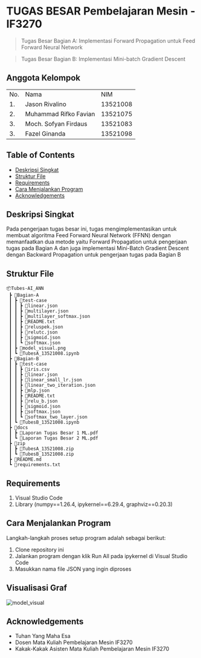 # TUGAS BESAR Pembelajaran Mesin - IF3270
> Tugas Besar Bagian A: Implementasi Forward Propagation untuk Feed Forward Neural Network

> Tugas Besar Bagian B: Implementasi Mini-batch Gradient Descent

## Anggota Kelompok
<table>
    <tr>
        <td>No.</td>
        <td>Nama</td>
        <td>NIM</td>
    </tr>
    <tr>
        <td>1.</td>
        <td>Jason Rivalino</td>
        <td>13521008</td>
    </tr>
    <tr>
        <td>2.</td>
        <td>Muhammad Rifko Favian</td>
        <td>13521075</td>
    </tr>
    <tr>
        <td>3.</td>
        <td>Moch. Sofyan Firdaus</td>
        <td>13521083</td>
    </tr>
      <tr>
        <td>3.</td>
        <td>Fazel Ginanda</td>
        <td>13521098</td>
    </tr>
</table>


## Table of Contents
* [Deskripsi Singkat](#deskripsi-singkat)
* [Struktur File](#struktur-file)
* [Requirements](#requirements)
* [Cara Menjalankan Program](#cara-menjalankan-program)
* [Acknowledgements](#acknowledgements)

## Deskripsi Singkat
Pada pengerjaan tugas besar ini, tugas mengimplementasikan untuk membuat algoritma Feed Forward Neural Network (FFNN) dengan memanfaatkan dua metode yaitu Forward Propagation untuk pengerjaan tugas pada Bagian A dan juga implementasi Mini-Batch Gradient Descent dengan Backward Propagation untuk pengerjaan tugas pada Bagian B

## Struktur File
```
📦Tubes-AI_ANN
 ┣ 📂Bagian-A
 ┃ ┣ 📂test-case
 ┃ ┃ ┣ 📜linear.json
 ┃ ┃ ┣ 📜multilayer.json
 ┃ ┃ ┣ 📜multilayer_softmax.json
 ┃ ┃ ┣ 📜README.txt
 ┃ ┃ ┣ 📜reluspek.json
 ┃ ┃ ┣ 📜relutc.json
 ┃ ┃ ┣ 📜sigmoid.json
 ┃ ┃ ┗ 📜softmax.json
 ┃ ┣ 📜model_visual.png
 ┃ ┗ 📜TubesA_13521008.ipynb
 ┣ 📂Bagian-B
 ┃ ┣ 📂test-case
 ┃ ┃ ┣ 📜iris.csv
 ┃ ┃ ┣ 📜linear.json
 ┃ ┃ ┣ 📜linear_small_lr.json
 ┃ ┃ ┣ 📜linear_two_iteration.json
 ┃ ┃ ┣ 📜mlp.json
 ┃ ┃ ┣ 📜README.txt
 ┃ ┃ ┣ 📜relu_b.json
 ┃ ┃ ┣ 📜sigmoid.json
 ┃ ┃ ┣ 📜softmax.json
 ┃ ┃ ┗ 📜softmax_two_layer.json
 ┃ ┗ 📜TubesB_13521008.ipynb
 ┣ 📂docs
 ┃ ┣ 📜Laporan Tugas Besar 1 ML.pdf
 ┃ ┗ 📜Laporan Tugas Besar 2 ML.pdf
 ┣ 📂zip
 ┃ ┣ 📜TubesA_13521008.zip
 ┃ ┗ 📜TubesB_13521008.zip
 ┣ 📜README.md
 ┗ 📜requirements.txt
```
 
## Requirements
1. Visual Studio Code
2. Library (numpy==1.26.4, ipykernel==6.29.4, graphviz==0.20.3)

## Cara Menjalankan Program
Langkah-langkah proses setup program adalah sebagai berikut:
1. Clone repository ini
2. Jalankan program dengan klik Run All pada ipykernel di Visual Studio Code
3. Masukkan nama file JSON yang ingin diproses

## Visualisasi Graf
![model_visual](https://github.com/Mifkiyan/Tubes-AI_ANN/assets/91790457/d4f7d0ad-72c7-4e34-a33d-c28701189998)


## Acknowledgements
- Tuhan Yang Maha Esa
- Dosen Mata Kuliah Pembelajaran Mesin IF3270
- Kakak-Kakak Asisten Mata Kuliah Pembelajaran Mesin IF3270
